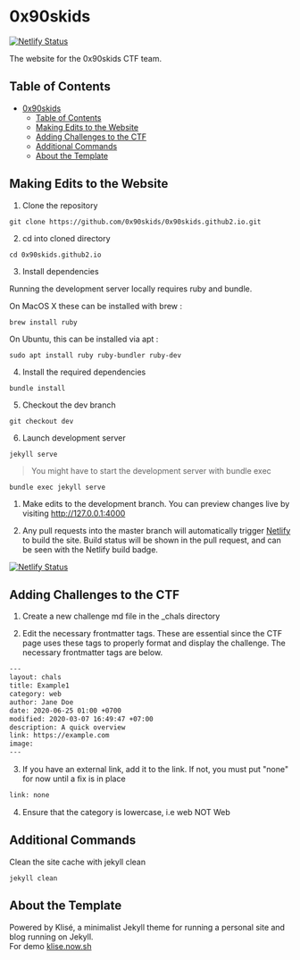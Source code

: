 # 0x90skids 

[![Netlify Status](https://api.netlify.com/api/v1/badges/01246265-66d4-4aae-bc5f-e78700c6b606/deploy-status)](https://app.netlify.com/sites/0x90skids2/deploys)

The website for the 0x90skids CTF team.  

## Table of Contents

- [0x90skids](#0x90skids)
  - [Table of Contents](#table-of-contents)
  - [Making Edits to the Website](#making-edits-to-the-website)
  - [Adding Challenges to the CTF](#adding-challenges-to-the-ctf)
  - [Additional Commands](#additional-commands)
  - [About the Template](#about-the-template)


## Making Edits to the Website 

1) Clone the repository 

```
git clone https://github.com/0x90skids/0x90skids.github2.io.git
```

2) cd into cloned directory 

```
cd 0x90skids.github2.io
```

3) Install dependencies  

Running the development server locally requires ruby and bundle.

On MacOS X these can be installed with brew :

```
brew install ruby 
```

On Ubuntu, this can be installed via apt :
```
sudo apt install ruby ruby-bundler ruby-dev
```

4) Install the required dependencies 

```
bundle install 
```

5) Checkout the dev branch 

```
git checkout dev 
```

6) Launch development server

```
jekyll serve 
```

> You might have to start the development server with bundle exec 

```
bundle exec jekyll serve
```

1) Make edits to the development branch. You can preview changes live by visiting http://127.0.0.1:4000

2) Any pull requests into the master branch will automatically trigger [Netlify](https://app.netlify.com/sites/0x90skids2/deploys) to build the site. Build status will be shown in the pull request, and can be seen with the Netlify build badge. 

[![Netlify Status](https://api.netlify.com/api/v1/badges/01246265-66d4-4aae-bc5f-e78700c6b606/deploy-status)](https://app.netlify.com/sites/0x90skids2/deploys)

## Adding Challenges to the CTF 

1) Create a new challenge md file in the _chals directory

2) Edit the necessary frontmatter tags. These are essential since the CTF page uses these tags to properly format and display the challenge. The necessary frontmatter tags are below. 


```html
---
layout: chals
title: Example1 
category: web
author: Jane Doe
date: 2020-06-25 01:00 +0700
modified: 2020-03-07 16:49:47 +07:00
description: A quick overview
link: https://example.com
image: 
---
```

3) If you have an external link, add it to the link. If not, you must put "none" for now until a fix is in place  

```html
link: none
```

4) Ensure that the category is lowercase, i.e web NOT Web

## Additional Commands 

Clean the site cache with jekyll clean 

```
jekyll clean
```

## About the Template


Powered by Klisé, a minimalist Jekyll theme for running a personal site and blog running on Jekyll.<br>
For demo <a href="https://klise.now.sh" target="_blank" rel="noopener">klise.now.sh</a>

